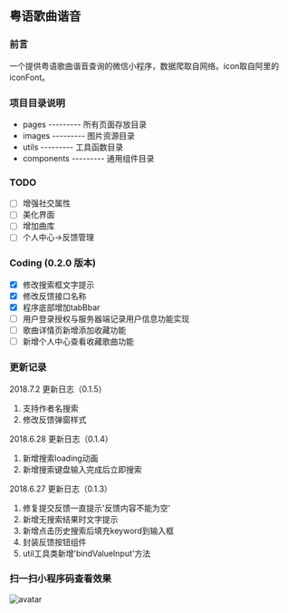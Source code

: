 ## 粤语歌曲谐音

### 前言

一个提供粤语歌曲谐音查询的微信小程序，数据爬取自网络。icon取自阿里的iconFont。

### 项目目录说明

- pages      --------- 所有页面存放目录
- images     --------- 图片资源目录
- utils      --------- 工具函数目录
- components --------- 通用组件目录

### TODO
- [ ] 增强社交属性
- [ ] 美化界面
- [ ] 增加曲库
- [ ] 个人中心->反馈管理

### Coding (0.2.0 版本)
- [x] 修改搜索框文字提示
- [x] 修改反馈接口名称
- [x] 程序底部增加tabBbar
- [ ] 用户登录授权与服务器端记录用户信息功能实现
- [ ] 歌曲详情页新增添加收藏功能
- [ ] 新增个人中心查看收藏歌曲功能

### 更新记录

2018.7.2 更新日志（0.1.5）
1. 支持作者名搜索
2. 修改反馈弹窗样式

2018.6.28 更新日志（0.1.4）
1. 新增搜索loading动画
2. 新增搜索键盘输入完成后立即搜索

2018.6.27 更新日志（0.1.3）
1. 修复提交反馈一直提示'反馈内容不能为空'
2. 新增无搜索结果时文字提示
3. 新增点击历史搜索后填充keyword到输入框
4. 封装反馈按钮组件
5. util工具类新增'bindValueInput'方法

### 扫一扫小程序码查看效果

![avatar](https://raw.githubusercontent.com/javion25/wx-app-yygqxy/dev/qrcode.jpg)



